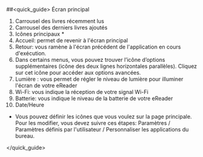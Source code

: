 ##<quick_guide> Écran principal

1) Carrousel des livres récemment lus 
2) Carrousel des derniers livres ajoutés 
3) Icônes principaux * 
4) Accueil: permet de revenir à l'écran principal 
5) Retour: vous ramène à l'écran précédent de l'application en cours d'exécution. 
6) Dans certains menus, vous pouvez trouver l’icône d’options supplémentaires (icône des deux lignes horizontales parallèles). Cliquez sur cet icône pour accéder aux options avancées. 
7) Lumière : vous permet de régler le niveau de lumière pour illuminer l'écran de votre eReader 
8) Wi-Fi: vous indique la réception de votre signal Wi-Fi 
9) Batterie: vous indique le niveau de la batterie de votre eReader 
10) Date/Heure 

* Vous pouvez définir les icônes que vous voulez sur la page principale. Pour les modifier, vous devez suivre ces étapes: Paramètres / Paramètres définis par l'utilisateur / Personnaliser les applications du bureau.


</quick_guide>
